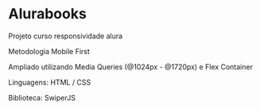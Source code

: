 # Alurabooks
Projeto curso responsividade alura

Metodologia Mobile First

Ampliado utilizando Media Queries (@1024px - @1720px) e Flex Container

Linguagens: HTML / CSS

Biblioteca: SwiperJS

